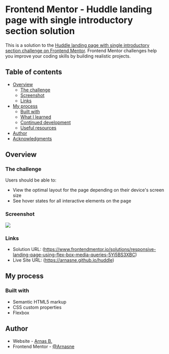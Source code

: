 # Frontend Mentor - Huddle landing page with single introductory section solution

This is a solution to the [Huddle landing page with single introductory section challenge on Frontend Mentor](https://www.frontendmentor.io/challenges/huddle-landing-page-with-a-single-introductory-section-B_2Wvxgi0). Frontend Mentor challenges help you improve your coding skills by building realistic projects.

## Table of contents

- [Overview](#overview)
  - [The challenge](#the-challenge)
  - [Screenshot](#screenshot)
  - [Links](#links)
- [My process](#my-process)
  - [Built with](#built-with)
  - [What I learned](#what-i-learned)
  - [Continued development](#continued-development)
  - [Useful resources](#useful-resources)
- [Author](#author)
- [Acknowledgments](#acknowledgments)

## Overview

### The challenge

Users should be able to:

- View the optimal layout for the page depending on their device's screen size
- See hover states for all interactive elements on the page

### Screenshot

![](./screenshot.jpg)

### Links

- Solution URL: (https://www.frontendmentor.io/solutions/responsive-landing-page-using-flex-box-media-queries-5Yi5BS3XBC)
- Live Site URL: (https://arnasne.github.io/huddle)

## My process

### Built with

- Semantic HTML5 markup
- CSS custom properties
- Flexbox

## Author

- Website - [Arnas B.](https://arnasne.github.io/)
- Frontend Mentor - [@Arnasne](https://www.frontendmentor.io/profile/Arnasne)
